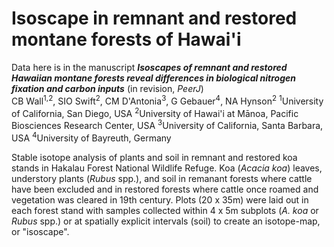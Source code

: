 # Isoscape in remnant and restored montane forests of Hawai'i  
  
Data here is in the manuscript ***Isoscapes of remnant and restored Hawaiian montane forests reveal differences in biological nitrogen fixation and carbon inputs*** (in revision, *PeerJ*)  
CB Wall<sup>1,2</sup>, SIO Swift<sup>2</sup>, CM D'Antonia<sup>3</sup>, G Gebauer<sup>4</sup>, NA Hynson<sup>2</sup>
<sup>1</sup>University of California, San Diego, USA
<sup>2</sup>University of Hawai'i at Mānoa, Pacific Biosciences Research Center, USA
<sup>3</sup>University of California, Santa Barbara, USA
<sup>4</sup>University of Bayreuth, Germany 
  
Stable isotope analysis of plants and soil in remnant and restored koa stands in Hakalau Forest National Wildlife Refuge. Koa (*Acacia koa*) leaves, understory plants (*Rubus* spp.), and soil in remanant forests where cattle have been excluded and in restored forests where cattle once roamed and vegetation was cleared in 19th century. Plots (20 x 35m) were laid out in each forest stand with samples collected within 4 x 5m subplots (*A. koa* or *Rubus* spp.) or at spatially explicit intervals (soil) to create an isotope-map, or "isoscape".

